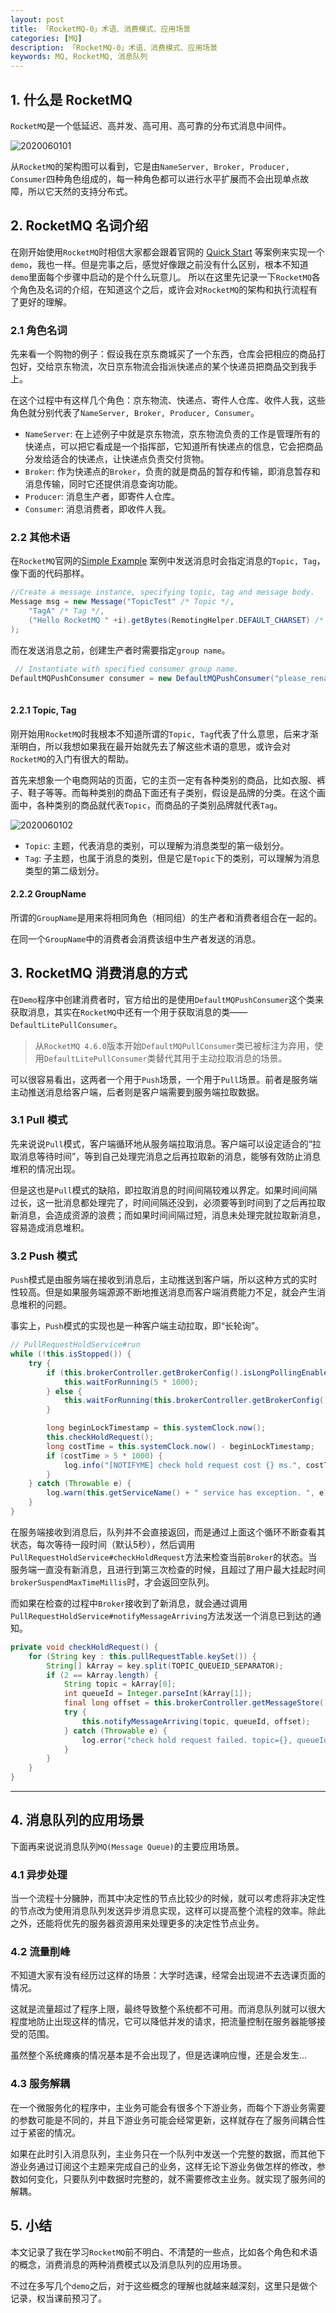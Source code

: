 ```yaml
---
layout: post
title: 「RocketMQ-0」术语、消费模式、应用场景
categories: [MQ]
description: 「RocketMQ-0」术语、消费模式、应用场景
keywords: MQ, RocketMQ, 消息队列
---
```


## 1. 什么是 RocketMQ
`RocketMQ`是一个低延迟、高并发、高可用、高可靠的分布式消息中间件。

![2020060101](https://planeswalker23.github.io/images/posts/2020060101.png)

从`RocketMQ`的架构图可以看到，它是由`NameServer, Broker, Producer, Consumer`四种角色组成的，每一种角色都可以进行水平扩展而不会出现单点故障，所以它天然的支持分布式。

## 2. RocketMQ 名词介绍
在刚开始使用`RocketMQ`时相信大家都会跟着官网的 [Quick Start](https://rocketmq.apache.org/docs/quick-start/) 等案例来实现一个`demo`，我也一样。但是完事之后，感觉好像跟之前没有什么区别，根本不知道`demo`里面每个步骤中启动的是个什么玩意儿。
所以在这里先记录一下`RocketMQ`各个角色及名词的介绍，在知道这个之后，或许会对`RocketMQ`的架构和执行流程有了更好的理解。

### 2.1 角色名词
先来看一个购物的例子：假设我在京东商城买了一个东西，仓库会把相应的商品打包好，交给京东物流，次日京东物流会指派快递点的某个快递员把商品交到我手上。

在这个过程中有这样几个角色：京东物流、快递点、寄件人仓库、收件人我，这些角色就分别代表了`NameServer, Broker, Producer, Consumer`。

- `NameServer`: 在上述例子中就是京东物流，京东物流负责的工作是管理所有的快递点，可以把它看成是一个指挥部，它知道所有快递点的信息，它会把商品分发给适合的快递点，让快递点负责交付货物。
- `Broker`: 作为快递点的`Broker`，负责的就是商品的暂存和传输，即消息暂存和消息传输，同时它还提供消息查询功能。
- `Producer`: 消息生产者，即寄件人仓库。
- `Consumer`: 消息消费者，即收件人我。

### 2.2 其他术语
在`RocketMQ`官网的[Simple Example](https://rocketmq.apache.org/docs/simple-example/) 案例中发送消息时会指定消息的`Topic, Tag`，像下面的代码那样。

```java
//Create a message instance, specifying topic, tag and message body.
Message msg = new Message("TopicTest" /* Topic */,
    "TagA" /* Tag */,
    ("Hello RocketMQ " +i).getBytes(RemotingHelper.DEFAULT_CHARSET) /* Message body */
);
```

而在发送消息之前，创建生产者时需要指定`group name`。
```java
 // Instantiate with specified consumer group name.
DefaultMQPushConsumer consumer = new DefaultMQPushConsumer("please_rename_unique_group_name");
         
```

#### 2.2.1 Topic, Tag
刚开始用`RocketMQ`时我根本不知道所谓的`Topic, Tag`代表了什么意思，后来才渐渐明白，所以我想如果我在最开始就先去了解这些术语的意思，或许会对`RocketMQ`的入门有很大的帮助。

首先来想象一个电商网站的页面，它的主页一定有各种类别的商品，比如衣服、裤子、鞋子等等。而每种类别的商品下面还有子类别，假设是品牌的分类。在这个画面中，各种类别的商品就代表`Topic`，而商品的子类别品牌就代表`Tag`。

![2020060102](https://planeswalker23.github.io/images/posts/2020060102.png)

- `Topic`: 主题，代表消息的类别，可以理解为消息类型的第一级划分。
- `Tag`: 子主题，也属于消息的类别，但是它是`Topic`下的类别，可以理解为消息类型的第二级划分。

#### 2.2.2 GroupName
所谓的`GroupName`是用来将相同角色（相同组）的生产者和消费者组合在一起的。

在同一个`GroupName`中的消费者会消费该组中生产者发送的消息。

## 3. RocketMQ 消费消息的方式
在`Demo`程序中创建消费者时，官方给出的是使用`DefaultMQPushConsumer`这个类来获取消息，其实在`RocketMQ`中还有一个用于获取消息的类——`DefaultLitePullConsumer`。
> 从`RocketMQ 4.6.0`版本开始`DefaultMQPullConsumer`类已被标注为弃用，使用`DefaultLitePullConsumer`类替代其用于主动拉取消息的场景。

可以很容易看出，这两者一个用于`Push`场景，一个用于`Pull`场景。前者是服务端主动推送消息给客户端，后者则是客户端需要到服务端拉取数据。

### 3.1 Pull 模式
先来说说`Pull`模式，客户端循环地从服务端拉取消息。客户端可以设定适合的“拉取消息等待时间”，等到自己处理完消息之后再拉取新的消息，能够有效防止消息堆积的情况出现。

但是这也是`Pull`模式的缺陷，即拉取消息的时间间隔较难以界定。如果时间间隔过长，这一批消息都处理完了，时间间隔还没到，必须要等到时间到了之后再拉取新消息，会造成资源的浪费；而如果时间间隔过短，消息未处理完就拉取新消息，容易造成消息堆积。

### 3.2 Push 模式
`Push`模式是由服务端在接收到消息后，主动推送到客户端，所以这种方式的实时性较高。但是如果服务端源源不断地推送消息而客户端消费能力不足，就会产生消息堆积的问题。

事实上，`Push`模式的实现也是一种客户端主动拉取，即“长轮询”。
```java
// PullRequestHoldService#run
while (!this.isStopped()) {
    try {
        if (this.brokerController.getBrokerConfig().isLongPollingEnable()) {
            this.waitForRunning(5 * 1000);
        } else {
            this.waitForRunning(this.brokerController.getBrokerConfig().getShortPollingTimeMills());
        }

        long beginLockTimestamp = this.systemClock.now();
        this.checkHoldRequest();
        long costTime = this.systemClock.now() - beginLockTimestamp;
        if (costTime > 5 * 1000) {
            log.info("[NOTIFYME] check hold request cost {} ms.", costTime);
        }
    } catch (Throwable e) {
        log.warn(this.getServiceName() + " service has exception. ", e);
    }
}
```

在服务端接收到消息后，队列并不会直接返回，而是通过上面这个循环不断查看其状态，每次等待一段时间（默认5秒），然后调用`PullRequestHoldService#checkHoldRequest`方法来检查当前`Broker`的状态。当服务端一直没有新消息，且进行到第三次检查的时候，且超过了用户最大挂起时间`brokerSuspendMaxTimeMillis`时，才会返回空队列。

而如果在检查的过程中`Broker`接收到了新消息，就会通过调用`PullRequestHoldService#notifyMessageArriving`方法发送一个消息已到达的通知。
```java
private void checkHoldRequest() {
    for (String key : this.pullRequestTable.keySet()) {
        String[] kArray = key.split(TOPIC_QUEUEID_SEPARATOR);
        if (2 == kArray.length) {
            String topic = kArray[0];
            int queueId = Integer.parseInt(kArray[1]);
            final long offset = this.brokerController.getMessageStore().getMaxOffsetInQueue(topic, queueId);
            try {
                this.notifyMessageArriving(topic, queueId, offset);
            } catch (Throwable e) {
                log.error("check hold request failed. topic={}, queueId={}", topic, queueId, e);
            }
        }
    }
}
```


----

## 4. 消息队列的应用场景
下面再来说说消息队列`MQ(Message Queue)`的主要应用场景。
### 4.1 异步处理
当一个流程十分臃肿，而其中决定性的节点比较少的时候，就可以考虑将非决定性的节点改为使用消息队列发送异步消息实现，这样可以提高整个流程的效率。除此之外，还能将优先的服务器资源用来处理更多的决定性节点业务。

### 4.2 流量削峰
不知道大家有没有经历过这样的场景：大学时选课，经常会出现进不去选课页面的情况。

这就是流量超过了程序上限，最终导致整个系统都不可用。而消息队列就可以很大程度地防止出现这样的情况，它可以降低并发的请求，把流量控制在服务器能够接受的范围。

虽然整个系统瘫痪的情况基本是不会出现了，但是选课响应慢，还是会发生...

### 4.3 服务解耦
在一个微服务化的程序中，主业务可能会有很多个下游业务，而每个下游业务需要的参数可能是不同的，并且下游业务可能会经常更新，这样就存在了服务间耦合性过于紧密的情况。

如果在此时引入消息队列，主业务只在一个队列中发送一个完整的数据，而其他下游业务通过订阅这个主题来完成自己的业务，这样无论下游业务做怎样的修改，参数如何变化，只要队列中数据时完整的，就不需要修改主业务。就实现了服务间的解耦。

## 5. 小结
本文记录了我在学习`RocketMQ`前不明白、不清楚的一些点，比如各个角色和术语的概念，消费消息的两种消费模式以及消息队列的应用场景。

不过在多写几个`demo`之后，对于这些概念的理解也就越来越深刻，这里只是做个记录，权当课前预习了。
